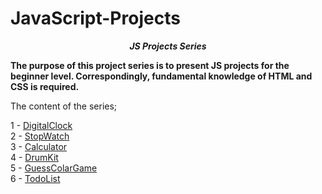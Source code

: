 # JavaScript-Projects

**_<center> JS Projects Series </center>_**

**The purpose of this project series is to present JS projects for the beginner level. Correspondingly, fundamental knowledge of HTML and CSS is required.**

The content of the series;

1 - [DigitalClock](1-DigitalClock/README.md) <br>
2 - [StopWatch](2-StopWatch/README.md) <br>
3 - [Calculator](3-Calculator/README.md) <br>
4 - [DrumKit](4-DrumKit/README.md) <br>
5 - [GuessColarGame](5-GuessColarGame/README.md) <br>
6 - [TodoList](6-TodoList/README.md) <br>
